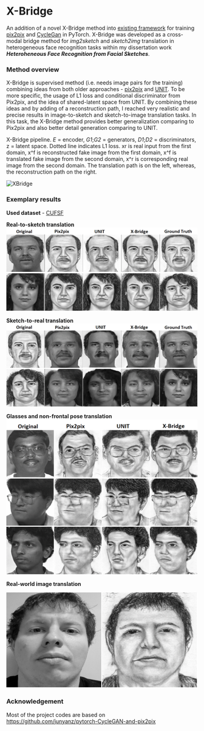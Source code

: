 # X-Bridge

An addition of a novel X-Bridge method into [existing framework](https://github.com/junyanz/pytorch-CycleGAN-and-pix2pix
) for training  [pix2pix](https://phillipi.github.io/pix2pix/)
and [CycleGan](https://junyanz.github.io/CycleGAN/) in PyTorch. 
X-Bridge was developed as a cross-modal bridge method for _img2sketch_ and _sketch2img_
translation in heterogeneous face recognition tasks within my dissertation work 
_**Heteroheneous Face Recognition from Facial Sketches**_.

### Method overview

X-Bridge is supervised method (i.e. needs image pairs for the training) combining ideas from both older approaches - 
[pix2pix](https://phillipi.github.io/pix2pix/) and [UNIT](https://github.com/mingyuliutw/UNIT). To be more specific, 
the usage of L1 loss and conditional discriminator from Pix2pix, and the idea of shared-latent space from UNIT. By 
combining these ideas and by adding of a reconstruction path, I reached very realistic and precise results 
in image-to-sketch and sketch-to-image translation tasks. In this task, the X-Bridge method provides 
better generalization comparing to Pix2pix and also better detail generation comparing to UNIT.

X-Bridge pipeline. _E_ = encoder, _G1_;_G2_ = generators, _D1_;_D2_ = discriminators, 
z = latent space. Dotted line indicates L1 loss. xr is real input from the first domain, x^f is
reconstructed fake image from the first domain, x^f is translated fake image from the second
domain, x^r is corresponding real image from the second domain. The translation path is on
the left, whereas, the reconstruction path on the right.

![XBridge](imgs/XBridge_structure.png)


### Exemplary results

**Used dataset** - [CUFSF](http://mmlab.ie.cuhk.edu.hk/archive/cufsf/)

**Real-to-sketch translation**
![real2sketch1](imgs/complet_real2sketch1.png)
![real2sketch1](imgs/complet_real2sketch2.png)

**Sketch-to-real translation**
![sketch2real1](imgs/complet_sketch2real1.png)
![sketch2real2](imgs/complet_sketch2real2.png)

**Glasses and non-frontal pose translation**
![glasses](imgs/generalization.png)
![rotation](imgs/rotation.png)
![rotation2](imgs/rotation_2.png)

**Real-world image translation**

![me](imgs/ja.png)

### Acknowledgement
Most of the project codes are based on 
https://github.com/junyanz/pytorch-CycleGAN-and-pix2pix

